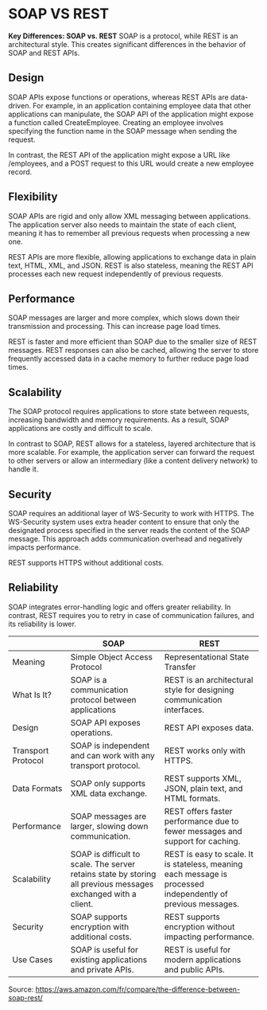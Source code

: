 # SOAP VS REST

**Key Differences: SOAP vs. REST**
SOAP is a protocol, while REST is an architectural style. This creates significant differences in the behavior of SOAP and REST APIs.

## Design
SOAP APIs expose functions or operations, whereas REST APIs are data-driven. For example, in an application containing employee data that other applications can manipulate, the SOAP API of the application might expose a function called CreateEmployee. Creating an employee involves specifying the function name in the SOAP message when sending the request.

In contrast, the REST API of the application might expose a URL like /employees, and a POST request to this URL would create a new employee record.

## Flexibility
SOAP APIs are rigid and only allow XML messaging between applications. The application server also needs to maintain the state of each client, meaning it has to remember all previous requests when processing a new one.

REST APIs are more flexible, allowing applications to exchange data in plain text, HTML, XML, and JSON. REST is also stateless, meaning the REST API processes each new request independently of previous requests.

## Performance
SOAP messages are larger and more complex, which slows down their transmission and processing. This can increase page load times.

REST is faster and more efficient than SOAP due to the smaller size of REST messages. REST responses can also be cached, allowing the server to store frequently accessed data in a cache memory to further reduce page load times.

## Scalability
The SOAP protocol requires applications to store state between requests, increasing bandwidth and memory requirements. As a result, SOAP applications are costly and difficult to scale.

In contrast to SOAP, REST allows for a stateless, layered architecture that is more scalable. For example, the application server can forward the request to other servers or allow an intermediary (like a content delivery network) to handle it.

## Security
SOAP requires an additional layer of WS-Security to work with HTTPS. The WS-Security system uses extra header content to ensure that only the designated process specified in the server reads the content of the SOAP message. This approach adds communication overhead and negatively impacts performance.

REST supports HTTPS without additional costs.

## Reliability
SOAP integrates error-handling logic and offers greater reliability. In contrast, REST requires you to retry in case of communication failures, and its reliability is lower.


|        | SOAP                                      | REST                                      |
|--------|-------------------------------------------|-------------------------------------------|
| Meaning | Simple Object Access Protocol            | Representational State Transfer          |
| What Is It? | SOAP is a communication protocol between applications | REST is an architectural style for designing communication interfaces. |
| Design | SOAP API exposes operations.             | REST API exposes data.                    |
| Transport Protocol | SOAP is independent and can work with any transport protocol. | REST works only with HTTPS. |
| Data Formats | SOAP only supports XML data exchange.  | REST supports XML, JSON, plain text, and HTML formats. |
| Performance | SOAP messages are larger, slowing down communication. | REST offers faster performance due to fewer messages and support for caching. |
| Scalability | SOAP is difficult to scale. The server retains state by storing all previous messages exchanged with a client. | REST is easy to scale. It is stateless, meaning each message is processed independently of previous messages. |
| Security | SOAP supports encryption with additional costs. | REST supports encryption without impacting performance. |
| Use Cases | SOAP is useful for existing applications and private APIs. | REST is useful for modern applications and public APIs. |

Source: https://aws.amazon.com/fr/compare/the-difference-between-soap-rest/